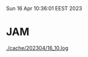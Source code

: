 Sun 16 Apr 10:36:01 EEST 2023
# JAM
<a href='./cache/202304/16_10.log'>./cache/202304/16_10.log</a>
